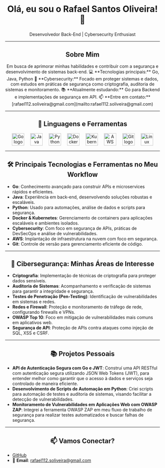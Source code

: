 <h1 align="center">Olá, eu sou o Rafael Santos Oliveira! 👋</h1>

### 
<p align="center">Desenvolvedor Back-End | Cybersecurity Enthusiast</p>

---

<h2 align="center">Sobre Mim</h2>

<p align="center">
Em busca de aprimorar minhas habilidades e contribuir com a segurança e desenvolvimento de sistemas back-end.  
💻 **Tecnologias principais:** Go, Java, Python  
🔐 **Cybersecurity:** Focado em proteger sistemas e dados, com estudos em práticas de segurança como criptografia, auditoria de sistemas e monitoramento.  
📚 **Atualmente estudando:** Go para Backend e implementações de segurança em API.  
📫 **Entre em contato:** [rafael112.soliveira@gmail.com](mailto:rafael112.soliveira@gmail.com)

</p>

---

<h2 align="center">🔧 Linguagens e Ferramentas</h2>

<p align="center">
  <img src="https://cdn.jsdelivr.net/gh/devicons/devicon/icons/go/go-original.svg" height="40" alt="Go logo" />
  <img width="12" />
  <img src="https://cdn.jsdelivr.net/gh/devicons/devicon/icons/java/java-original.svg" height="40" alt="Java logo" />
  <img width="12" />
  <img src="https://cdn.jsdelivr.net/gh/devicons/devicon/icons/python/python-original.svg" height="40" alt="Python logo" />
  <img width="12" />
  <img src="https://cdn.jsdelivr.net/gh/devicons/devicon/icons/docker/docker-original.svg" height="40" alt="Docker logo" />
  <img width="12" />
  <img src="https://cdn.jsdelivr.net/gh/devicons/devicon/icons/kubernetes/kubernetes-original.svg" height="40" alt="Kubernetes logo" />
  <img width="12" />
  <img src="https://cdn.jsdelivr.net/gh/devicons/devicon/icons/aws/aws-original.svg" height="40" alt="AWS logo" />
  <img width="12" />
  <img src="https://cdn.jsdelivr.net/gh/devicons/devicon/icons/git/git-original.svg" height="40" alt="Git logo" />
  <img width="12" />
  <img src="https://cdn.jsdelivr.net/gh/devicons/devicon/icons/linux/linux-original.svg" height="40" alt="Linux logo" />
</p>

---

<h2 align="center">🛠️ Principais Tecnologias e Ferramentas no Meu Workflow</h2>

- **Go**: Conhecimento avançado para construir APIs e microservices rápidos e eficientes.
- **Java**: Experiência em back-end, desenvolvendo soluções robustas e escaláveis.
- **Python**: Usado para automações, análise de dados e scripts para segurança.
- **Docker & Kubernetes**: Gerenciamento de containers para aplicações escaláveis e ambientes isolados.
- **Cybersecurity**: Com foco em segurança de APIs, práticas de DevSecOps e análise de vulnerabilidades.
- **AWS**: Implantação de infraestrutura na nuvem com foco em segurança.
- **Git**: Controle de versão para gerenciamento eficiente de código.

---

<h2 align="center">🔐 Cibersegurança: Minhas Áreas de Interesse</h2>

- **Criptografia**: Implementação de técnicas de criptografia para proteger dados sensíveis.
- **Auditoria de Sistemas**: Acompanhamento e verificação de sistemas para garantir a integridade e segurança.
- **Testes de Penetração (Pen-Testing)**: Identificação de vulnerabilidades em sistemas e redes.
- **Redes e Firewall**: Proteção e monitoramento de tráfego de rede, configurando firewalls e VPNs.
- **OWASP Top 10**: Foco em mitigação de vulnerabilidades mais comuns em aplicativos web.
- **Segurança de API**: Proteção de APIs contra ataques como injeção de SQL, XSS e CSRF.

---

<h2 align="center">📚 Projetos Pessoais</h2>

- **API de Autenticação Segura com Go e JWT**: Construí uma API RESTful com autenticação segura utilizando JSON Web Tokens (JWT), para entender melhor como garantir que o acesso à dados e serviços seja controlado de maneira eficiente.
- **Desenvolvimento de Scripts de Automação em Python**: Criei scripts para automação de testes e auditoria de sistemas, visando facilitar a detecção de vulnerabilidades.
- **Monitoramento de Vulnerabilidades em Aplicações Web com OWASP ZAP**: Integrei a ferramenta OWASP ZAP em meu fluxo de trabalho de segurança para realizar testes automatizados e buscar falhas de segurança.

---

<h2 align="center">📫 Vamos Conectar?</h2>

- [GitHub](https://github.com/rafaelsanoli)
- 📧 **Email**: rafael112.soliveira@gmail.com
